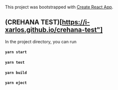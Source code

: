 This project was bootstrapped with [Create React App](https://github.com/facebook/create-react-app).

## (CREHANA TEST)[https://i-xarlos.github.io/crehana-test"]

In the project directory, you can run

#### `yarn start`

#### `yarn test`

#### `yarn build`

#### `yarn eject`




